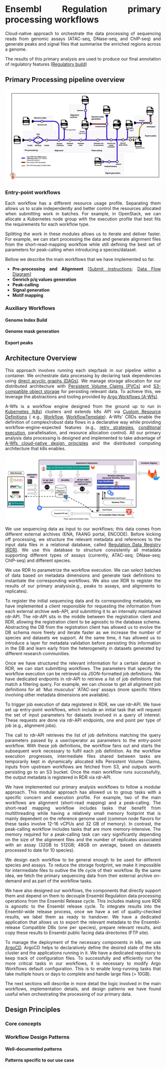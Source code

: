 <div style="text-align: justify">

# Ensembl Regulation primary processing workflows

Cloud-native approach to orchestrate the data processing of sequencing reads from genomic assays (ATAC-seq,
DNase-seq, and ChIP-seq) and generate peaks and signal files that summarise the enriched regions across a genome. 

The results of this primary analysis are used to produce our final annotation of regulatory features 
([Regulatory build](https://regulation.ensembl.org/help/regulatory_build))

## Primary Processing pipeline overview

![PipelineDataFlow](pipeline_data_flow.png)


### Entry-point workflows

Each workflow has a different resource usage profile. Separating them allows us to scale independently and better control the resources allocated when
submitting work in batches. For example, in OpenStack, we can allocate a Kubernetes node group with the execution
profile that best fits the requirements for each workflow type.

Splitting the work in these modules allows us to iterate and deliver faster. For example, we can start
processing the data and generate alignment files from the short-read-mapping workflow while still defining the
best set of parameters for peak-calling when introducing a species/dataset.

Bellow we describe the main workflows that we have implemented so far.
 
- **Pre-processing and Alignment** [[Submit instructions](workflow-templates/alignment/README.md/); [Data Flow Diagram](workflow-templates/alignment/README.md)]
- **Genrich p/q values generation**
- **Peak-calling**
- **Signal generation**
- **Motif mapping**

### Auxiliary Workflows

#### Genome Index Build

#### Genome mask generation

#### Export peaks


## Architecture Overview

This approach involves running each step/task in our pipeline within a container. We orchestrate data processing
by declaring task dependencies
using [direct acyclic graphs (DAGs)](https://argo-workflows.readthedocs.io/en/latest/walk-through/dag/). We manage
storage allocation for our distributed
architecture with [Persistent Volume Claims (PVCs)](https://kubernetes.io/docs/concepts/storage/persistent-volumes/) and
[S3-compatible object storage](https://en.wikipedia.org/wiki/Object_storage) for persisting relevant data. To
achieve this, we leverage the abstractions and tooling provided
by [Argo Workflows (A-Wfs)](https://argo-workflows.readthedocs.io/en/latest/).

A-Wfs is a workflow engine designed from the ground up to run
in [Kubernetes (k8s)](https://kubernetes.io/docs/concepts/overview/) clusters and
extends k8s API
via [Custom Resource Definitions](https://kubernetes.io/docs/concepts/extend-kubernetes/api-extension/custom-resources/) (
e.g., [Workflow](https://argo-workflows.readthedocs.io/en/latest/workflow-concepts/#the-workflow),
[WorkflowTemplate](https://argo-workflows.readthedocs.io/en/latest/workflow-templates/)).
A-Wfs' CRDs enable the definition of complex/robust data flows in a declarative way while providing
workflow-engine-expected features (e.g., [retry strategies](https://argo-workflows.readthedocs.io/en/latest/retries/),
[conditional execution](https://argo-workflows.readthedocs.io/en/latest/walk-through/conditionals/), parallelisation, and
resource allocation control). All our primary analysis data processing is designed and implemented to take advantage
of [A-Wfs cloud-native design principles](https://argo-workflows.readthedocs.io/en/latest/architecture/) and the
distributed computing architecture that k8s enables.

![ArchitectureOverview](architecture_overview.png)

We use sequencing data as input to our workflows; this data comes from different external archives (ENA, FAANG portal,
ENCODE). Before kicking off processing, we structure the relevant metadata and references to the input data files in a
relational database, called [Regulation Data Registry (RDR)](https://gitlab.ebi.ac.uk/ensreg/rdr). We use this database
to structure consistently all metadata supporting different types of assays 
(currently, ATAC-seq; DNase-seq; ChIP-seq) and different species. 

We use RDR to parametrize the workflow execution.
We can select batches of data based on metadata dimensions and generate task definitions to instantiate the corresponding workflows. 
We also use RDR to register the results of our primary analysis(e.g., peaks to assays, and alignments to replicates).

To register the initial sequencing data and its corresponding metadata, we have implemented a client responsible for
requesting the information from each external archive web-API, and submitting it to an internally maintained rdr-API.
The rdr-API sits in the middle between the registration client and RDR, allowing the registration client to be agnostic
to the database schema. Abstracting the DB from the registration client has allowed us to evolve the DB schema more
freely and iterate faster as we increase the number of species and datasets we support. At the same time, it has allowed
us to introduce a layer for metadata validation before persisting this information in the DB and learn early from the
heterogeneity in datasets generated by different research communities.

Once we have structured the relevant information for a certain dataset in RDR, we can start submitting workflows.
The parameters that specify the workflow execution can be retrieved via JSON-formatted job definitions. We have
dedicated endpoints in rdr-API to retrieve a list of job definitions that match a filtering query. For example, we can
choose to get all alignment job definitions for all _'Mus musculus'_ _'ATAC-seq'_ assays (more specific filters
involving other metadata dimensions are available).

To trigger job execution of data registered in RDR, we use rdr-API. 
We have set up entry-point workflows, 
which include an initial task that will request the set of input parameters for datasets involved in a query of interest. 
These requests are done via rdr-API endpoints, one end point per type of job (e.g., alignment jobs).

The call to rdr-API retrieves the list of job definitions matching the query parameters passed by a user/operator as parameters to the entry-point workflow. 
With these job definitions, the workflow fans out and starts the subsequent work necessary to fulfil each job definition. 
As the workflow execution progresses,
intermediate files shared between tasks are temporarily kept in dynamically allocated k8s Persistent Volume Claims,
inputs from upstream workflows are fetched from S3, and outputs worth persisting go to an S3 bucket. Once the main
workflow runs successfully, the output metadata is registered in RDR via rdr-API.

We have implemented our primary analysis workflows to follow a modular approach. This modular approach has allowed us to
group tasks with a specific concern and execution profile. For example, two of the main workflows are alignment (short-read
mapping) and a peak-calling. The short-read mapping workflow includes tasks that benefit from multithreading while having a
relatively small memory footprint that is mainly dependent on the reference genome used (common node flavors for these
tasks involve 12-16 vCPUs and 32 GB of memory). In contrast, the peak-calling
workflow includes tasks that are more memory-intensive. The memory required for a
peak-calling task can vary significantly depending on the size of the alignment files and the number of replicates
associated with an assay (32GB to 512GB; 48GB on average, based on datasets processed to date for 10 species).

We design each workflow to be general enough to be used for different species and assays. To reduce the
storage footprint, we make it impossible for intermediate files to outlive the life cycle of their workflow. By the same
idea, we fetch the primary sequencing data from their external archive on-demand and as part of the workflow
tasks.

We have also designed our workflows, the components that directly support them and depend on
them to decouple Ensembl Regulation data processing operations from the Ensembl Release cycle. This includes making sure
RDR is agnostic to the Ensembl release cycle. To integrate results into the Ensembl-wide release process, once we
have a set of quality-checked results, we label them as ready to handover. We have a
dedicated application that allows us to export the relevant metadata to the Ensembl-release Compatible DBs (one per
species), prepare relevant results, and copy these results to Ensembl public facing data directories (FTP site).

To manage the deployment of the necessary components in k8s, we use [ArgoCD](https://argo-cd.readthedocs.io/en/stable/).
ArgoCD helps to declaratively define the
desired state of the k8s cluster and the applications running in it. We have a dedicated repository to keep track of
configuration files. To successfully and efficiently run the more critical tasks in our workflows, it is
necessary to modify Argo Workflows default configuration. This is to enable long-running tasks that take multiple hours
or days to complete and handle large files (> 10GB).

The next sections will describe in more detail the logic involved in the main workflows, implementation details, and
design patterns we have found useful when orchestrating the processing of our primary data.

[//]: # (For more details about the components that integrate with our workflows, please refer to the documentation in their)

[//]: # (respective repositories:)

[//]: # ()
[//]: # (- [workflows]&#40;https://gitlab.ebi.ac.uk/ensreg/workflows/workflow-templates&#41; &#40;You are here; README in progress&#41;)

[//]: # (- [workflow-containers]&#40;https://gitlab.ebi.ac.uk/ensreg/workflows/container-images&#41; &#40;Update of image definitions:)

[//]: # (  pending&#41;)

[//]: # (- [RDR]&#40;https://gitlab.ebi.ac.uk/ensreg/rdr&#41;)

[//]: # (- [registration-client]&#40;https://gitlab.ebi.ac.uk/ensreg/regulation-registration-client&#41;)

[//]: # (- [rdr-api]&#40;https://gitlab.ebi.ac.uk/ensreg/regulation-pipelines&#41; &#40;README Out of Date; pending deletion of code/config)

[//]: # (  that has been moved to other repositories&#41;)

[//]: # (- [k8s-config]&#40;https://gitlab.ebi.ac.uk/ensreg/regulation-pipelines-cd&#41; &#40;README, recently updated; more updates in)

[//]: # (  progress&#41;)

[//]: # (- [release-handover]&#40;https://gitlab.ebi.ac.uk/ensreg/handover&#41;)

[//]: # ()
[//]: # (*Note: There are plans to move, rename, and change the visibility of some of these repositories.*)


## Design Principles

### Core concepts

### Workflow Design Patterns

#### Well-documented patterns

#### Patterns specific to our use case



</div>


